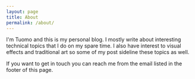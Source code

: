 ```yaml
---
layout: page
title: About
permalink: /about/
---
```


I'm Tuomo and this is my personal blog. I mostly write about interesting technical topics that I do on my spare time. I also have interest to visual effects and traditional art so some of my post sideline these topics as well. 

If you want to get in touch you can reach me from the email listed in the footer of this page. 
